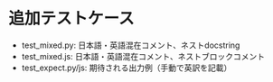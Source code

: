 # 追加テストケース
- test_mixed.py: 日本語・英語混在コメント、ネストdocstring
- test_mixed.js: 日本語・英語混在コメント、ネストブロックコメント
- test_expect.py/js: 期待される出力例（手動で英訳を記載）
